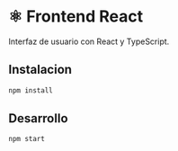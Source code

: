 # ⚛️ Frontend React

Interfaz de usuario con React y TypeScript.

## Instalacion

```bash
npm install
```

## Desarrollo

```bash
npm start
```
